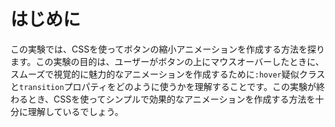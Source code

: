 # はじめに

この実験では、CSSを使ってボタンの縮小アニメーションを作成する方法を探ります。この実験の目的は、ユーザーがボタンの上にマウスオーバーしたときに、スムーズで視覚的に魅力的なアニメーションを作成するために`:hover`疑似クラスと`transition`プロパティをどのように使うかを理解することです。この実験が終わるとき、CSSを使ってシンプルで効果的なアニメーションを作成する方法を十分に理解しているでしょう。
